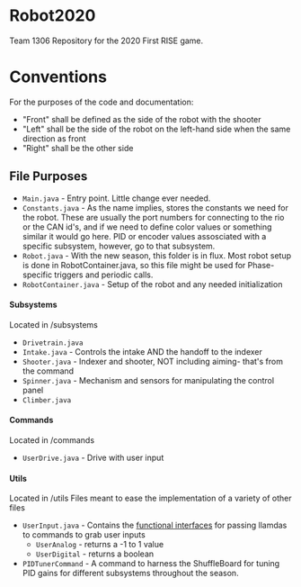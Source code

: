 # Robot2020 
Team 1306 Repository for the 2020 First RISE game.

# Conventions
For the purposes of the code and documentation:
*   "Front" shall be defined as the side of the robot with the shooter
*   "Left" shall be the side of the robot on the left-hand side when the same direction as front
*   "Right" shall be the other side

## File Purposes
*   `Main.java` - Entry point. Little change ever needed.
*   `Constants.java` - As the name implies, stores the constants we need for the robot. These are usually the port numbers for connecting to the rio or the CAN id's, and if we need to define color values or something similar it would go here. PID or encoder values assosciated with a specific subsystem, however, go to that subsystem.
*   `Robot.java` - With the new season, this folder is in flux. Most robot setup is done in RobotContainer.java, so this file might be used for Phase-specific triggers and periodic calls.
*   `RobotContainer.java` - Setup of the robot and any needed initialization

#### Subsystems 
Located in /subsystems
*   `Drivetrain.java`
*   `Intake.java` - Controls the intake AND the handoff to the indexer
*   `Shooter.java` - Indexer and shooter, NOT including aiming- that's from the command
*   `Spinner.java` - Mechanism and sensors for manipulating the control panel
*   `Climber.java`

#### Commands
Located in /commands
*   `UserDrive.java` - Drive with user input

#### Utils
Located in /utils
Files meant to ease the implementation of a variety of other files
*   `UserInput.java` - Contains the [functional interfaces](https://www.geeksforgeeks.org/functional-interfaces-java/) for passing llamdas to commands to grab user inputs
    *   `UserAnalog` - returns a -1 to 1 value
    *   `UserDigital` - returns a boolean
*   `PIDTunerCommand` - A command to harness the ShuffleBoard for tuning PID gains for different subsystems throughout the season.

